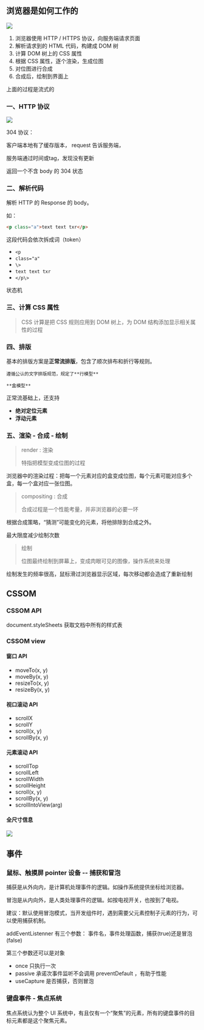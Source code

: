 ## 浏览器是如何工作的



![](https://file.simonwong.cn/share/chongxuefe/6391573a276c47a9a50ae0cbd2c5844c.jpg)

1. 浏览器使用 HTTP / HTTPS 协议，向服务端请求页面
2. 解析请求到的 HTML 代码，构建成 DOM 树
3. 计算 DOM 树上的 CSS 属性
4. 根据 CSS 属性，逐个渲染，生成位图
5. 对位图进行合成
6. 合成后，绘制到界面上



上面的过程是流式的



### 一、HTTP 协议

![](https://file.simonwong.cn/share/chongxuefe/3db5e0f362bc276b83c7564430ecb0a1.jpg)

304 协议：

客户端本地有了缓存版本， request 告诉服务端，

服务端通过时间或tag，发现没有更新

返回一个不含 body 的 304 状态



### 二、解析代码

解析 HTTP 的 Response 的 body。

如：

```html
<p class="a">text text txr</p>
```

这段代码会依次拆成词（token）

- `<p`
- `class="a"`
- `\>`
- `text text txr`
- `</p\>`



状态机



### 三、计算 CSS 属性



>  CSS 计算是把 CSS 规则应用到 DOM 树上，为 DOM 结构添加显示相关属性的过程



### 四、排版



基本的排版方案是**正常流排版**，包含了顺次排布和折行等规则。

	遵循公认的文字排版规范，规定了**行模型**
	
	**盒模型**

正常流基础上，还支持

- **绝对定位元素**
- **浮动元素**



### 五、渲染 - 合成 - 绘制

> render : 渲染
>
> 特指把模型变成位图的过程

浏览器中的渲染过程：把每一个元素对应的盒变成位图，每个元素可能对应多个盒，每一个盒对应一张位图。



> compositing : 合成
>
> 合成过程是一个性能考量，并非浏览器的必要一环

根据合成策略，“猜测”可能变化的元素，将他排除到合成之外。

最大限度减少绘制次数



> 绘制
>
> 位图最终绘制到屏幕上，变成肉眼可见的图像，操作系统来处理

绘制发生的频率很高，鼠标滑过浏览器显示区域，每次移动都会造成了重新绘制



## CSSOM

### CSSOM API

document.styleSheets 获取文档中所有的样式表



### CSSOM view



#### 窗口 API

- moveTo(x,  y)
- moveBy(x, y)
- resizeTo(x, y)
- resizeBy(x, y)



#### 视口滚动 API

- scrollX
- scrollY
- scroll(x, y)
- scrollBy(x, y)



#### 元素滚动 API

- scrollTop
- scrollLeft
- scrollWidth
- scrollHeight
- scroll(x, y)
- scrollBy(x, y)
- scrollIntoView(arg)



#### 全尺寸信息

![](https://file.simonwong.cn/share/chongxuefe/b6c7281d86eb7214edf17069f95ae610.png)

## 事件

### 鼠标、触摸屏 pointer 设备 -- 捕获和冒泡

捕获是从外向内，是计算机处理事件的逻辑。如操作系统提供坐标给浏览器。

冒泡是从内向外，是人类处理事件的逻辑。如按电视开关，也按到了电视。



建议：默认使用冒泡模式，当开发组件时，遇到需要父元素控制子元素的行为，可以使用捕获机制。



addEventListenner 有三个参数： 事件名，事件处理函数，捕获(true)还是冒泡(false)

第三个参数还可以是对象

- once 只执行一次
- passive 承诺次事件监听不会调用 preventDefault ，有助于性能
- useCapture 是否捕获，否则冒泡



### 键盘事件 - 焦点系统

焦点系统认为整个 UI 系统中，有且仅有一个“聚焦”的元素，所有的键盘事件的目标元素都是这个聚焦元素。
